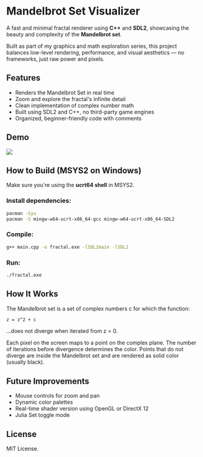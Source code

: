 # Mandelbrot Set Visualizer

A fast and minimal fractal renderer using **C++** and **SDL2**, showcasing the beauty and complexity of the **Mandelbrot set**.

Built as part of my graphics and math exploration series, this project balances low-level rendering, performance, and visual aesthetics — no frameworks, just raw power and pixels.

## Features

- Renders the Mandelbrot Set in real time  
- Zoom and explore the fractal's infinite detail  
- Clean implementation of complex number math  
- Built using SDL2 and C++, no third-party game engines  
- Organized, beginner-friendly code with comments  

## Demo

![](./resources/192219296-1f72a9c5-d0bc-412d-b6e2-56e4fa76ec34.gif)

## How to Build (MSYS2 on Windows)

Make sure you're using the **ucrt64 shell** in MSYS2.

### Install dependencies:

```bash
pacman -Syu
pacman -S mingw-w64-ucrt-x86_64-gcc mingw-w64-ucrt-x86_64-SDL2
```

### Compile:
```bash
g++ main.cpp -o fractal.exe -lSDL2main -lSDL2
```

### Run:
```bash
./fractal.exe
```

## How It Works
The Mandelbrot set is a set of complex numbers c for which the function:

```bash
z = z^2 + c
```
...does not diverge when iterated from z = 0.

Each pixel on the screen maps to a point on the complex plane. The number of iterations before divergence determines the color. Points that do not diverge are inside the Mandelbrot set and are rendered as solid color (usually black).

## Future Improvements
- Mouse controls for zoom and pan
- Dynamic color palettes
- Real-time shader version using OpenGL or DirectX 12
- Julia Set toggle mode

## License
MIT License.
